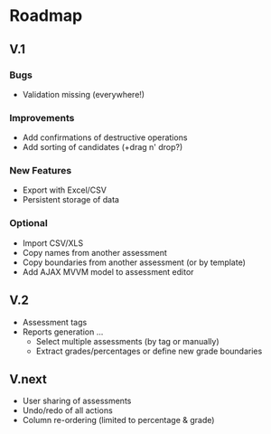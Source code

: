 # Roadmap
## V.1
### Bugs
- Validation missing (everywhere!)

### Improvements
- Add confirmations of destructive operations
- Add sorting of candidates (+drag n' drop?)

### New Features
- Export with Excel/CSV
- Persistent storage of data

### Optional
- Import CSV/XLS
- Copy names from another assessment
- Copy boundaries from another assessment (or by template)
- Add AJAX MVVM model to assessment editor

## V.2
- Assessment tags
- Reports generation ...
  - Select multiple assessments (by tag or manually)
  - Extract grades/percentages or define new grade boundaries

## V.next
- User sharing of assessments
- Undo/redo of all actions
- Column re-ordering (limited to percentage & grade)
